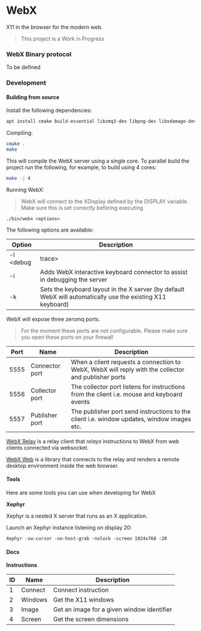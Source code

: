 # WebX

X11 in the browser for the modern web.

> This project is a Work in Progress

### WebX Binary protocol

To be defined

### Development

#### Building from source

Install the following dependencies:

```bash
apt install cmake build-essential libzmq3-dev libpng-dev libxdamage-dev libxrender-dev libxext-dev libxfixes-dev
```

Compiling:

```bash
cmake .
make
```

This will compile the WebX server using a single core. To parallel build the project run the following, for example, to build using 4 cores:

```bash
make -j 4
```

Running WebX:

> WebX will connect to the XDisplay defined by the DISPLAY variable. Make sure this is set correctly beforing executing

```
./bin/webx <options>
```

The following options are available:

|Option | Description|
|---|---|
|-l <debug|trace> | Set the logging level (default is `info`) |
|-i | Adds WebX interactive keyboard connector to assist in debugging the server|
|-k <layout> | Sets the keyboard layout in the X server (by default WebX will automatically use the existing X11 keyboard) |

WebX will expose three zeromq ports.

> For the moment these ports are not configurable. Please make sure you open these ports on your firewall


| Port | Name           | Description                                                                                         |
|------|----------------|-----------------------------------------------------------------------------------------------------|
| 5555 | Connector port | When a client requests a connection to WebX,  WebX will reply with the collector and publisher ports |
| 5556 | Collector port | The collector port listens for instructions from the client i.e. mouse and keyboard events          |
| 5557 | Publisher port | The publisher port send instructions to the client i.e. window updates, window images etc.          |

[WebX Relay](https://code.ill.fr/panosc/data-analysis-services/webx-relay) is a relay client that *relays* instructions to WebX from web clients connected via websocket.


[WebX Web](https://code.ill.fr/panosc/data-analysis-services/webx-web) is a library that connects to the relay and renders a remote desktop environment inside the web browser.


#### Tools

Here are some tools you can use when developing for WebX

**Xephyr**

Xephyr is a nested X server that runs as an X application.


Launch an Xephyr instance listening on display 20:

```
Xephyr -sw-cursor -no-host-grab -nolock -screen 1024x768 :20
```

#### Docs

**Instructions**

| ID | Name    | Description                                |
|----|---------|--------------------------------------------|
| 1  | Connect | Connect instruction                        |
| 2  | Windows | Get the X11 windows                        |
| 3  | Image   | Get an image for a given window identifier |
| 4  | Screen  | Get the screen dimensions                  |